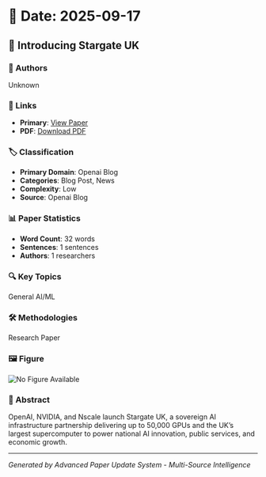 # 📅 Date: 2025-09-17

## 📄 Introducing Stargate UK

### 👥 Authors
Unknown

### 🔗 Links
- **Primary**: [View Paper](https://openai.com/index/introducing-stargate-uk)
- **PDF**: [Download PDF](https://arxiv.org/pdf/.pdf) 



### 🏷️ Classification
- **Primary Domain**: Openai Blog
- **Categories**: Blog Post, News
- **Complexity**: Low
- **Source**: Openai Blog

### 📊 Paper Statistics
- **Word Count**: 32 words
- **Sentences**: 1 sentences
- **Authors**: 1 researchers

### 🔍 Key Topics
General AI/ML

### 🛠️ Methodologies
Research Paper

### 🖼️ Figure
![No Figure Available](https://img.shields.io/badge/Figure-Not_Available-lightgrey?style=for-the-badge)

### 📝 Abstract
OpenAI, NVIDIA, and Nscale launch Stargate UK, a sovereign AI infrastructure partnership delivering up to 50,000 GPUs and the UK’s largest supercomputer to power national AI innovation, public services, and economic growth.

---
*Generated by Advanced Paper Update System - Multi-Source Intelligence*
